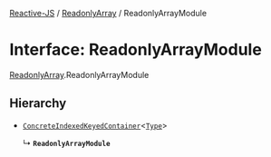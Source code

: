 [Reactive-JS](../README.md) / [ReadonlyArray](../modules/ReadonlyArray.md) / ReadonlyArrayModule

# Interface: ReadonlyArrayModule

[ReadonlyArray](../modules/ReadonlyArray.md).ReadonlyArrayModule

## Hierarchy

- [`ConcreteIndexedKeyedContainer`](types.ConcreteIndexedKeyedContainer.md)<[`Type`](../modules/ReadonlyArray.md#type)\>

  ↳ **`ReadonlyArrayModule`**
